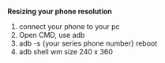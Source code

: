 **Resizing your phone resolution**
1. connect your phone to your pc
2. Open CMD, use adb
3. adb -s {your series phone number} reboot
4. adb shell wm size 240 x 360
